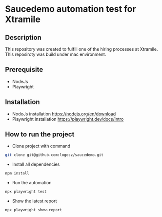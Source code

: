 # Saucedemo automation test for Xtramile 

## Description
This repository was created to fulfill one of the hiring processes at Xtramile.
This reposiroty was build under mac environment.

## Prerequisite
- NodeJs
- Playwright

## Installation
- NodeJs installation https://nodejs.org/en/download
- Playwright installation https://playwright.dev/docs/intro

## How to run the project
- Clone project with command
```sh
git clone git@github.com:logosz/saucedemo.git
```
- Install all dependencies
```sh
npm install
```
- Run the automation
```sh
npx playwright test
```
- Show the latest report
```sh
npx playwright show-report
```  
